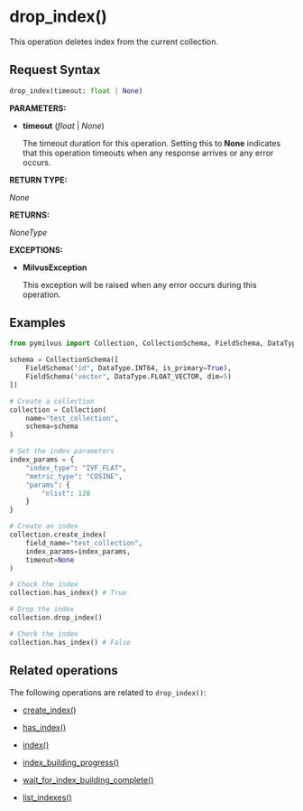# drop_index()

This operation deletes index from the current collection.

## Request Syntax

```python
drop_index(timeout: float | None)
```

**PARAMETERS:**

- **timeout** (*float* | *None*)  

    The timeout duration for this operation. Setting this to **None** indicates that this operation timeouts when any response arrives or any error occurs.

**RETURN TYPE:**

*None*

**RETURNS:**

*NoneType*

**EXCEPTIONS:**

- **MilvusException**

    This exception will be raised when any error occurs during this operation.

## Examples

```python
from pymilvus import Collection, CollectionSchema, FieldSchema, DataType

schema = CollectionSchema([
    FieldSchema("id", DataType.INT64, is_primary=True),
    FieldSchema("vector", DataType.FLOAT_VECTOR, dim=5)
])

# Create a collection
collection = Collection(
    name="test_collection",
    schema=schema
)

# Set the index parameters
index_params = {
    "index_type": "IVF_FLAT",
    "metric_type": "COSINE",
    "params": {
        "nlist": 128
    }
}

# Create an index
collection.create_index(
    field_name="test_collection", 
    index_params=index_params, 
    timeout=None
)

# Check the index
collection.has_index() # True

# Drop the index
collection.drop_index()

# Check the index
collection.has_index() # False
```

## Related operations

The following operations are related to `drop_index()`:

- [create_index()](create_index.md)

- [has_index()](has_index.md)

- [index()](index.md)

- [index_building_progress()](../utility/index_building_progress.md)

- [wait_for_index_building_complete()](../utility/wait_for_index_building_complete.md)

- [list_indexes()](../utility/list_indexes.md)


